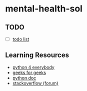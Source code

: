 # mental-health-sol
## TODO
- [ ] [todo list](https://github.com/liang799/mental-health-sol/projects/1)

## Learning Resources
- [python 4 everybody](https://www.py4e.com/)
- [geeks for geeks](https://www.geeksforgeeks.org/)
- [python doc](https://docs.python.org/3/)
- [stackoverflow (forum)](https://stackoverflow.com/)
